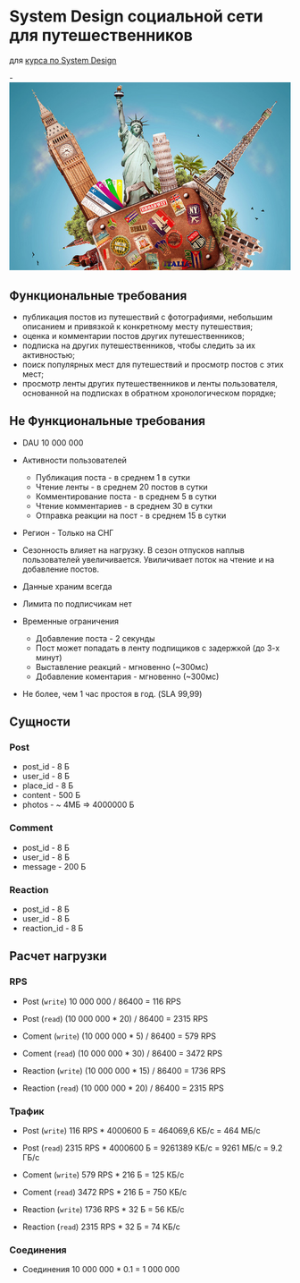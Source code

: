 # System Design социальной сети для путешественников
для [курса по System Design](https://balun.courses/courses/system_design)

-![tavel](images/travel.png)

## Функциональные требования
- публикация постов из путешествий с фотографиями, небольшим описанием и привязкой к конкретному месту путешествия;
- оценка и комментарии постов других путешественников;
- подписка на других путешественников, чтобы следить за их активностью;
- поиск популярных мест для путешествий и просмотр постов с этих мест;
- просмотр ленты других путешественников и ленты пользователя, основанной на подписках в обратном хронологическом порядке;

## Не Функциональные требования
- DAU 10 000 000
- Активности пользователей

    - Публикация поста - в среднем 1 в сутки
    - Чтение ленты - в среднем 20 постов в сутки
    - Комментирование поста - в среднем 5 в сутки
    - Чтение комментариев - в среднем 30 в сутки
    - Отправка реакции на пост - в среднем 15 в сутки
- Регион - Только на СНГ
- Сезонность влияет на нагрузку. В сезон отпусков наплыв пользователей увеличивается. Увиличивает поток на чтение и на добавление постов.
- Данные храним всегда
- Лимита по подписчикам нет
- Временные ограничения

    - Добавление поста - 2 секунды
    - Пост может попадать в ленту подпищиков с задержкой (до 3-х минут)
    - Выставление реакций - мгновенно (~300мс)
    - Добавление коментария - мгновенно (~300мс)
- Не более, чем 1 час простоя в год. (SLA 99,99)

## Сущности

### Post
- post_id - 8 Б
- user_id - 8 Б
- place_id - 8 Б
- content - 500 Б
- photos - ~ 4МБ => 4000000 Б

### Comment
- post_id - 8 Б
- user_id - 8 Б
- message - 200 Б

### Reaction
- post_id - 8 Б
- user_id - 8 Б
- reaction_id - 8 Б

## Расчет нагрузки

### RPS
- Post (`write`) 10 000 000 / 86400 = 116 RPS
- Post (`read`) (10 000 000 * 20) / 86400 = 2315 RPS

- Coment (`write`) (10 000 000 * 5) / 86400 = 579 RPS
- Coment (`read`) (10 000 000 * 30) / 86400 = 3472 RPS

- Reaction (`write`) (10 000 000 * 15) / 86400 = 1736 RPS
- Reaction (`read`) (10 000 000 * 20) / 86400 = 2315 RPS

### Трафик
- Post (`write`) 116 RPS * 4000600 Б = 464069,6 КБ/с = 464 МБ/с
- Post (`read`) 2315 RPS * 4000600 Б = 9261389 КБ/с = 9261 МБ/с = 9.2 ГБ/с

- Coment (`write`) 579 RPS * 216 Б = 125 КБ/с
- Coment (`read`) 3472 RPS * 216 Б = 750 КБ/с

- Reaction (`write`) 1736 RPS * 32 Б = 56 КБ/с
- Reaction (`read`) 2315 RPS * 32 Б = 74 КБ/с


### Соединения
- Соединения 10 000 000 * 0.1 = 1 000 000